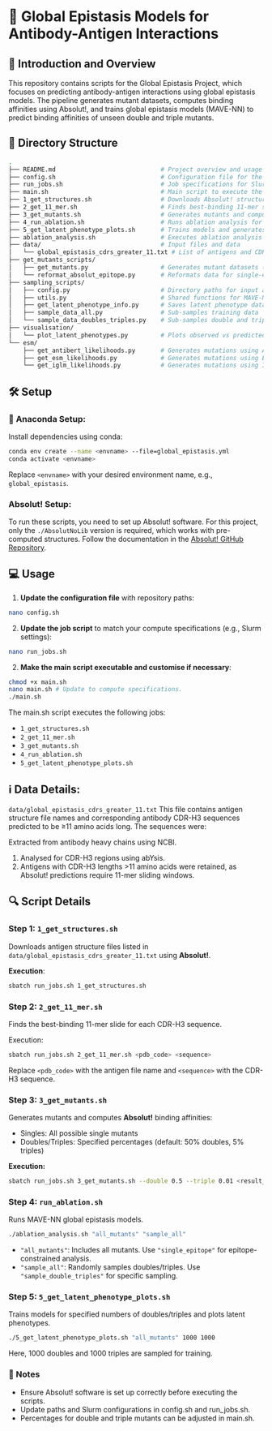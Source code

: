# 🧬 Global Epistasis Models for Antibody-Antigen Interactions 

## 📖 Introduction and Overview 

This repository contains scripts for the Global Epistasis Project, which focuses on predicting antibody-antigen interactions using global epistasis models. The pipeline generates mutant datasets, computes binding affinities using Absolut!, and trains global epistasis models (MAVE-NN) to predict binding affinities of unseen double and triple mutants.

## 🌳 Directory Structure
```bash
.
├── README.md                             # Project overview and usage instructions
├── config.sh                             # Configuration file for the pipeline (must be updated!)
├── run_jobs.sh                           # Job specifications for Slurm compute systems
├── main.sh                               # Main script to execute the entire pipeline
├── 1_get_structures.sh                   # Downloads Absolut! structure files for specified complexes
├── 2_get_11_mer.sh                       # Finds best-binding 11-mer slides for CDR-H3 sequences
├── 3_get_mutants.sh                      # Generates mutants and computes binding affinities
├── 4_run_ablation.sh                     # Runs ablation analysis for antigen complexes
├── 5_get_latent_phenotype_plots.sh       # Trains models and generates phenotype plots
├── ablation_analysis.sh                  # Executes ablation analysis Python script
├── data/                                 # Input files and data
│   └── global_epistasis_cdrs_greater_11.txt # List of antigens and CDR-H3 sequences >11 amino acids
├── get_mutants_scripts/
│   ├── get_mutants.py                    # Generates mutant datasets (singles, doubles, triples)
│   └── reformat_absolut_epitope.py       # Reformats data for single-epitope analysis
├── sampling_scripts/
│   ├── config.py                         # Directory paths for input and output
│   ├── utils.py                          # Shared functions for MAVE-NN models
│   ├── get_latent_phenotype_info.py      # Saves latent phenotype data for plotting
│   ├── sample_data_all.py                # Sub-samples training data
│   └── sample_data_doubles_triples.py    # Sub-samples double and triple mutants
├── visualisation/
│   └── plot_latent_phenotypes.py         # Plots observed vs predicted phenotypes
└── esm/
    ├── get_antibert_likelihoods.py       # Generates mutations using AntiBERT likelihoods
    ├── get_esm_likelihoods.py            # Generates mutations using ESM likelihoods
    └── get_iglm_likelihoods.py           # Generates mutations using IGLM likelihoods

```

## 🛠️ Setup

### 🐍 **Anaconda Setup:**
Install dependencies using conda:

```bash
conda env create --name <envname> --file=global_epistasis.yml
conda activate <envname>
```

Replace `<envname>` with your desired environment name, e.g., `global_epistasis`.

### **Absolut! Setup:**
To run these scripts, you need to set up Absolut! software. For this project, only the `./AbsolutNoLib` version is required, which works with pre-computed structures. Follow the documentation in the  [Absolut! GitHub Repository](https://github.com/csi-greifflab/Absolut).


## 💻 Usage
1. **Update the configuration file** with repository paths:
   
```bash
nano config.sh
```

2. **Update the job script** to match your compute specifications (e.g., Slurm settings):
   
```bash
nano run_jobs.sh
```

2. **Make the main script executable and customise if necessary**:
   
```bash
chmod +x main.sh
nano main.sh # Update to compute specifications.
./main.sh
```

The main.sh script executes the following jobs:

* `1_get_structures.sh`
* `2_get_11_mer.sh`
* `3_get_mutants.sh`
* `4_run_ablation.sh`
* `5_get_latent_phenotype_plots.sh`

## ℹ️ **Data Details**: 
`data/global_epistasis_cdrs_greater_11.txt`
This file contains antigen structure file names and corresponding antibody CDR-H3 sequences predicted to be ≥11 amino acids long. The sequences were:

Extracted from antibody heavy chains using NCBI.
1. Analysed for CDR-H3 regions using abYsis.
2. Antigens with CDR-H3 lengths >11 amino acids were retained, as Absolut! predictions require 11-mer sliding windows.

## 🔍 Script Details

### Step 1: `1_get_structures.sh` ###
Downloads antigen structure files listed in `data/global_epistasis_cdrs_greater_11.txt` using **Absolut!**.

**Execution**:
```bash
sbatch run_jobs.sh 1_get_structures.sh
```

### Step 2: `2_get_11_mer.sh` ###
Finds the best-binding 11-mer slide for each CDR-H3 sequence.

Execution:
```bash
sbatch run_jobs.sh 2_get_11_mer.sh <pdb_code> <sequence>
```
Replace `<pdb_code>` with the antigen file name and `<sequence>` with the CDR-H3 sequence.

### Step 3: `3_get_mutants.sh` ###
Generates mutants and computes **Absolut!** binding affinities:

* Singles: All possible single mutants
* Doubles/Triples: Specified percentages (default: 50% doubles, 5% triples)

**Execution:**
```bash
sbatch run_jobs.sh 3_get_mutants.sh --double 0.5 --triple 0.01 <result_file>
```

### Step 4: `run_ablation.sh` ###
Runs MAVE-NN global epistasis models.

```bash
./ablation_analysis.sh "all_mutants" "sample_all"
```

* `"all_mutants"`: Includes all mutants. Use `"single_epitope"` for epitope-constrained analysis.
* `"sample_all"`: Randomly samples doubles/triples. Use `"sample_double_triples"` for specific sampling.

### Step 5: `5_get_latent_phenotype_plots.sh` ###
Trains models for specified numbers of doubles/triples and plots latent phenotypes.

```bash
./5_get_latent_phenotype_plots.sh "all_mutants" 1000 1000
```
Here, 1000 doubles and 1000 triples are sampled for training.

### 📝 Notes ### 
* Ensure Absolut! software is set up correctly before executing the scripts.
* Update paths and Slurm configurations in config.sh and run_jobs.sh.
* Percentages for double and triple mutants can be adjusted in main.sh.
